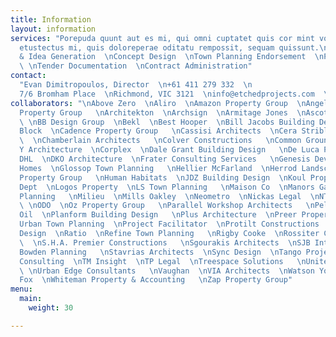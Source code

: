 ```yaml
---
title: Information
layout: information
services: "Porepuda quunt aut es mi, qui omni cuptatet quis cor mint volori autet
  etustectus mi, quis doloreperae oditatu rempossit, sequam quissunt.\n\n  \nSchematic
  & Idea Generation  \nConcept Design  \nTown Planning Endorsement  \nPlant Design
  \ \nTender Documentation  \nContract Administration"
contact: 
  "Evan Dimitropoulos, Director  \n+61 411 279 332  \n
  7/6 Bromham Place  \nRichmond, VIC 3121  \ninfo@etchedprojects.com  \n@etched_projects"
collaborators: "\nAbove Zero  \nAliro  \nAmazon Property Group  \nAngelo
  Property Group   \nArchitekton  \nArchsign  \nArmitage Jones  \nAscot Building Group
  \ \nBB Design Group  \nBekl  \nBest Hooper  \nBill Jacobs Building Design   \nThe
  Block  \nCadence Property Group   \nCassisi Architects  \nCera Stribley Architects
  \  \nChamberlain Architects   \nColver Constructions   \nCommon Ground   \nConcept
  Y Architecture  \nCorplex  \nDale Grant Building Design   \nDe Luca Property Group
  DHL  \nDKO Architecture  \nFrater Consulting Services   \nGenesis Developments   \nGlenvill
  Homes  \nGlossop Town Planning   \nHellier McFarland  \nHerrod Landscapes  \nHUB
  Property Group   \nHuman Habitats  \nJDZ Building Design  \nKoul Property   \nLandscape
  Dept  \nLogos Property  \nLS Town Planning   \nMaison Co  \nManors Gate Group   \nMelbourne
  Planning   \nMilieu  \nMills Oakley  \nNeometro  \nNickas Legal  \nNTF Architecture
  \ \nODO  \nOz Property Group   \nParallel Workshop Architects   \nPelligra  \nPentaco
  Oil  \nPlanform Building Design   \nPlus Architecture  \nPreer Property Group  \nPro
  Urban Town Planning  \nProject Facilitator  \nProtilt Constructions  \nQuality First
  Design  \nRatio  \nRefine Town Planning   \nRigby Cooke  \nRossiter Constructions
  \  \nS.H.A. Premier Constructions   \nSgourakis Architects  \nSJB Interiors  \nSong
  Bowden Planning   \nStavrias Architects  \nSync Design  \nTango Projects  \nTerrain
  Consulting  \nTM Insight  \nTP Legal  \nTreespace Solutions   \nUnited Petroleum
  \ \nUrban Edge Consultants   \nVaughan  \nVIA Architects  \nWatson Young  \nWhite
  Fox  \nWhiteman Property & Accounting   \nZap Property Group"
menu:
  main:
    weight: 30

---
```

